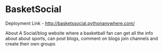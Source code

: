 # BasketSocial

Deployment Link -  http://basketssocial.pythonanywhere.com/





About
A Social/blog website where a basketball fan can get all the info about about sports, can post blogs, comment on blogs join channels and create their own groups
